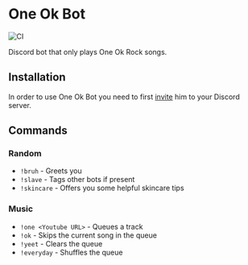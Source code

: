 # One Ok Bot

![CI](https://github.com/maxwowo/one-ok-bot/workflows/Build/badge.svg)

Discord bot that only plays One Ok Rock songs.

## Installation

In order to use One Ok Bot you need to first [invite](https://discord.com/api/oauth2/authorize?client_id=737946817613791344&permissions=8&scope=bot) him to your Discord server.

## Commands

### Random

- `!bruh` - Greets you
- `!slave` - Tags other bots if present
- `!skincare` - Offers you some helpful skincare tips

### Music

- `!one <Youtube URL>` - Queues a track
- `!ok` - Skips the current song in the queue
- `!yeet` - Clears the queue
- `!everyday` - Shuffles the queue
